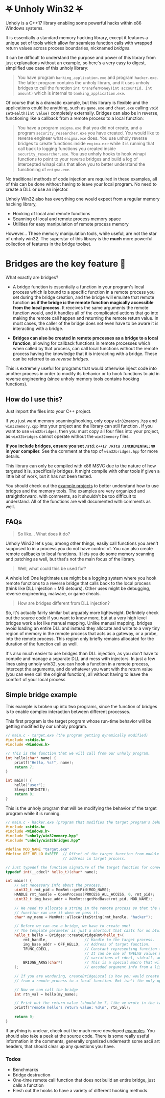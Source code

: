 # ⛧ Unholy Win32  ⛧

Unholy is a C++17 library enabling some powerful hacks within x86 Windows systems.

It is essentially a standard memory hacking library, except it features a unique set of tools which allow for seamless function calls with wrapped return values across process boundaries, nicknamed *bridges*.

It can be difficult to understand the purpose and power of this library from just explanations without an example, so here's a very easy to digest, simplified use case of this unholy library:

>You have program `banking_application.exe` and program `hacker.exe`. The latter program contains the unholy library, and it uses unholy bridges to call the function `int transferMoney(int accountId, int amount)` which is internal to `banking_application.exe`.

Of course that is a dramatic example, but this library is flexible and the applications could be anything, such as `game.exe` and `cheat.exe` calling `void setHealth(int value)` completely externally. Bridges can also be in reverse, functioning like a callback from a remote process to a local function:

>You have a program `enigma.exe` that you did not create, and a program `security_researcher.exe` you have created. You would like to reverse engineer what `enigma.exe` does. You use unholy reverse bridges to create functions inside `engima.exe` while it is running that call back to logging functions you created inside `security_researcher.exe`. You use unholy hooks to hook winapi functions to point to your reverse bridges and build a log of intercepted winapi calls that allow you to better understand the functioning of `enigma.exe`.

No traditional methods of code injection are required in these examples, all of this can be done without having to leave your local program. No need to create a DLL or use an injector.

Unholy Win32 also has everything one would expect from a regular memory hacking library,
  - Hooking of local and remote functions
  - Scanning of local and remote process memory space
  - Utilities for easy manipulation of remote process memory

However...
These memory manipulation tools, while useful, are not the star of unholy win32.
The superstar of this library is the **much** more powerful collection of features in the bridge toolset.

# Bridges are the key feature 🔑
What exactly are bridges?
  - A bridge function is essentially a function in your program's local process which is bound to a specific function in a remote process you set during the bridge creation, and the bridge will emulate that remote function **as if the bridge *is* the remote function magically accessible from the local process**. It receives the same arguments the remote function would, and it handles all of the complicated actions that go into making the remote call happen and returning the remote return value. In most cases, the caller of the bridge does not even have to be aware it is interacting with a bridge.

  - **Bridges can also be created in remote processes as a bridge to a local function**, allowing for callback functions in remote processes which when called by that process, can call local functions without the remote process having the knowledge that it is interacting with a bridge. These can be referred to as *reverse bridges*.

This is extremely useful for programs that would otherwise inject code into another process in order to modify its behavior or to hook functions to aid in reverse engineering (since unholy memory tools contains hooking functions).

## How do I use this?
Just import the files into your C++ project.

If you just want memory scanning/hooking, only copy `win32memory.hpp` and `win32memory.cpp` into your project and the library can still function . If you want to use `win32bridges`, then you must copy all four files into your project, as `win32bridges` cannot operate without the `win32memory` files.  

**If you include bridges, ensure you set `/std:c++17 /RTCu /INCREMENTAL:NO` in your compiler.** See the comment at the top of `win32bridges.hpp` for more details.

This library can only be compiled with x86 MSVC due to the nature of how targeted it is, specifically bridges.
It might compile with other tools if given a little bit of work, but it has not been tested.

You should check out the [example projects](https://github.com/abls/unholy_examples) to better understand how to use bridges and the memory tools. The examples are very organized and straightforward, with comments, so it shouldn't be too difficult to understand. All of the functions are well documented with comments as well.

## FAQs
> So like... What does it do?

Unholy Win32 let's you, among other things, easily call functions you aren't supposed to in a process you do not have control of. You can also create remote callbacks to local functions. It lets you do some memory scanning and patching as well, but that's not the main focus of the library.

> Well, what could this be used for?

A whole lot! One legitimate use might be a logging system where you hook remote functions to a reverse bridge that calls back to the local process (think like DLL injection + MS detours). Other uses might be debugging, reverse engineering, malware, or game cheats.

> How are bridges different from DLL injection?

So, it's actually fairly similar but arguably more lightweight. Definitely check out the source code if you want to know more, but at a very high level bridges work a lot like manual mapping. Unlike manual mapping, bridges avoid loading an entire DLL and instead they allocate and write to a *very* tiny region of memory in the remote process that acts as a gateway, or a probe, into the remote process. This region only briefly remains allocated for the duration of the function call as well.

It's also much easier to use bridges than DLL injection, as you don't have to compile and manage a separate DLL and mess with injectors. In just a few lines using unholy win32, you can hook a function in a remote process, intercept the arguments, and do whatever you want with the return value (you can even call the original function), all without having to leave the comfort of your local process.

## Simple bridge example
This example is broken up into two programs, since the function of bridges is to enable complex interaction between different processes.

This first program is the target program whose run-time behavior will be getting modified by our unholy program.
```c++
// main.c - target.exe (the program getting dynamically modified)
#include <stdio.h>
#include <Windows.h>

// This is the function that we will call from our unholy program.
int hello(char* name) {
    printf("Hello, %s!", name);
    return 7;
}

int main() {
    hello("user");
    Sleep(INFINITE);
    return 0;
}
```

This is the unholy program that will be modifying the behavior of the target program while it is running.
```c++
// main.c - hacker.exe (program that modifies the target program's behaviour)
#include <stdio.h>
#include <Windows.h>
#include "unholy/win32memory.hpp"
#include "unholy/win32bridges.hpp"

#define MOD_NAME "target.exe"
#define OFF_HELLO 0xBEEF  // Offset of the target function from module base
                          // address in target process.

// Just typedef the function signature of the target function for convenience.
typedef int(__cdecl* hello_t)(char* name);

int main() {
    // Get necessary info about the process...
    uint32_t rmt_pid = MemRmt::getPid(MOD_NAME);
    HANDLE rmt_handle = OpenProcess(PROCESS_ALL_ACCESS, 0, rmt_pid);
    uint32_t img_base_addr = MemRmt::getModBase(rmt_pid, MOD_NAME);
    
    // We need to allocate a string in the remote process so that the remote
    // function can use it when we pass it.
    char* my_name = MemRmt::allocWriteString(rmt_handle, "hacker");

    // Before we can use a bridge, we have to create one!
    // The template parameter is just a shortcut that casts for us btw.
    hello_t hello = Bridges::createBridgeRmt<hello_t>(
        rmt_handle,                 // Handle to the target process.
        img_base_addr + OFF_HELLO,  // Address of target function.
        TFUNC_CDECL,                // Constant representing function type.
                                    // It can be one of TWELVE values making up different
                                    // variations of cdecl, stdcall, and fastcall.
        BRIDGE_ARGS(char*)          // This is a special macro that will generate
    );                              // encoded argument info from a list of types.
    
    // If you are wondering, createBridgeLocal is how you would create a bridge
    // from a remote process to a local function. Rmt isn't the only option.

    // Now we can call the bridge
    int rtn_val = hello(my_name);

    // Print out the return value (should be 7, like we wrote in the target's main.c)
    printf("remote hello's return value: %d\n", rtn_val);
    
    return 0;
}
```

If anything is unclear, check out the much more developed [examples](https://github.com/abls/unholy_examples). You should also take a peek at the source code. There is some really useful information in the comments, generally organized underneath some ascii art headers, that should clear up any questions you have.

### Todos
 - Benchmarks
 - Bridge destruction
 - One-time remote call function that does not build an entire bridge, just calls a function
 - Flesh out the hooks to have a variety of different hooking methods
